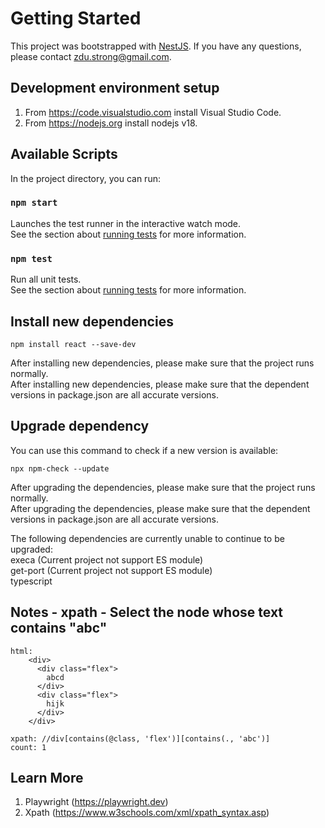 # Getting Started

This project was bootstrapped with [NestJS](https://nestjs.com). If you have any questions, please contact zdu.strong@gmail.com.<br/>

## Development environment setup
1. From https://code.visualstudio.com install Visual Studio Code.<br/>
2. From https://nodejs.org install nodejs v18.<br/>

## Available Scripts

In the project directory, you can run:<br/>

### `npm start`

Launches the test runner in the interactive watch mode.<br/>
See the section about [running tests](https://playwright.dev) for more information.<br/>

### `npm test`

Run all unit tests.<br/>
See the section about [running tests](https://playwright.dev) for more information.<br/>

## Install new dependencies

    npm install react --save-dev

After installing new dependencies, please make sure that the project runs normally.<br/>
After installing new dependencies, please make sure that the dependent versions in package.json are all accurate versions.<br/>

## Upgrade dependency

You can use this command to check if a new version is available:<br/>

    npx npm-check --update

After upgrading the dependencies, please make sure that the project runs normally.<br/>
After upgrading the dependencies, please make sure that the dependent versions in package.json are all accurate versions.<br/>

The following dependencies are currently unable to continue to be upgraded:<br/>
execa (Current project not support ES module)<br/>
get-port (Current project not support ES module)<br/>
typescript <br/>

## Notes - xpath - Select the node whose text contains "abc"

    html:
        <div>
          <div class="flex">
            abcd
          </div>
          <div class="flex">
            hijk
          </div>
        </div>

    xpath: //div[contains(@class, 'flex')][contains(., 'abc')]
    count: 1

## Learn More

1. Playwright (https://playwright.dev)<br/>
2. Xpath (https://www.w3schools.com/xml/xpath_syntax.asp)<br/>
